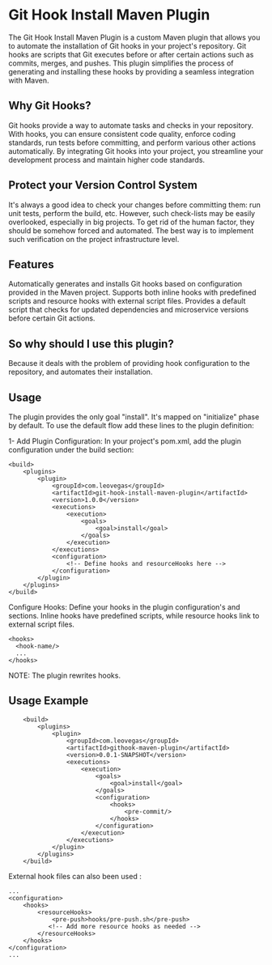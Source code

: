 # Git Hook Install Maven Plugin
The Git Hook Install Maven Plugin is a custom Maven plugin that allows you to automate the installation of Git hooks in your project's repository. Git hooks are scripts that Git executes before or after certain actions such as commits, merges, and pushes. This plugin simplifies the process of generating and installing these hooks by providing a seamless integration with Maven.

## Why Git Hooks?
Git hooks provide a way to automate tasks and checks in your repository. With hooks, you can ensure consistent code quality, enforce coding standards, run tests before committing, and perform various other actions automatically. By integrating Git hooks into your project, you streamline your development process and maintain higher code standards.

## Protect your Version Control System
It's always a good idea to check your changes before committing them: run unit tests, perform the build, etc. However, such check-lists may be easily overlooked, especially in big projects. To get rid of the human factor, they should be somehow forced and automated. The best way is to implement such verification on the project infrastructure level.

## Features
Automatically generates and installs Git hooks based on configuration provided in the Maven project.
Supports both inline hooks with predefined scripts and resource hooks with external script files.
Provides a default script that checks for updated dependencies and microservice versions before certain Git actions.

## So why should I use this plugin?
Because it deals with the problem of providing hook configuration to the repository, and automates their installation.

## Usage
The plugin provides the only goal "install". It's mapped on "initialize" phase by default. To use the default flow add these lines to the plugin definition:

1- Add Plugin Configuration: In your project's pom.xml, add the plugin configuration under the build section:
```
<build>
    <plugins>
        <plugin>
            <groupId>com.leovegas</groupId>
            <artifactId>git-hook-install-maven-plugin</artifactId>
            <version>1.0.0</version>
            <executions>
                <execution>
                    <goals>
                        <goal>install</goal>
                    </goals>
                </execution>
            </executions>
            <configuration>
                <!-- Define hooks and resourceHooks here -->
            </configuration>
        </plugin>
    </plugins>
</build>
```
Configure Hooks: Define your hooks in the plugin configuration's <hooks> and <resourceHooks> sections. Inline hooks have predefined scripts, while resource hooks link to external script files.
```
<hooks>
  <hook-name/>
  ...
</hooks>
```
NOTE: The plugin rewrites hooks.

## Usage Example
```
	<build>
		<plugins>
			<plugin>
				<groupId>com.leovegas</groupId>
				<artifactId>githook-maven-plugin</artifactId>
				<version>0.0.1-SNAPSHOT</version>
				<executions>
					<execution>
						<goals>
							<goal>install</goal>
						</goals>
						<configuration>
							<hooks>
								<pre-commit/>
							</hooks>
						</configuration>
					</execution>
				</executions>
			</plugin>
		</plugins>
	</build>
```


External hook files can also been used :
```
...
<configuration>
    <hooks>
        <resourceHooks>
            <pre-push>hooks/pre-push.sh</pre-push>
           <!-- Add more resource hooks as needed -->
        </resourceHooks>
    </hooks>
</configuration>
...
```
